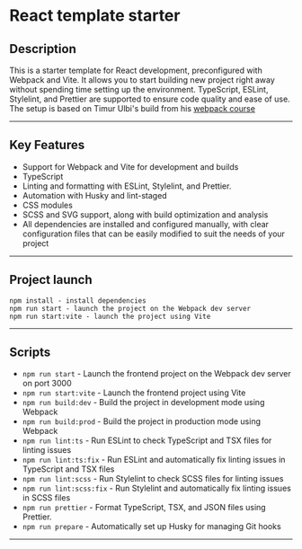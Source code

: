 # React template starter

## Description

This is a starter template for React development, preconfigured with Webpack and Vite. It allows you to start building new project right away without spending time setting up the environment. TypeScript, ESLint, Stylelint, and Prettier are supported to ensure code quality and ease of use. The setup is based on Timur Ulbi's build from his [webpack course](https://youtu.be/acAH2_YT6bs 'click')

---

## Key Features

- Support for Webpack and Vite for development and builds
- TypeScript
- Linting and formatting with ESLint, Stylelint, and Prettier.
- Automation with Husky and lint-staged
- CSS modules
- SCSS and SVG support, along with build optimization and analysis
- All dependencies are installed and configured manually, with clear configuration files that can be easily modified to suit the needs of your project

---

## Project launch

```
npm install - install dependencies
npm run start - launch the project on the Webpack dev server
npm run start:vite - launch the project using Vite
```

---

## Scripts

- `npm run start` - Launch the frontend project on the Webpack dev server on port 3000
- `npm run start:vite` - Launch the frontend project using Vite
- `npm run build:dev` - Build the project in development mode using Webpack
- `npm run build:prod` - Build the project in production mode using Webpack
- `npm run lint:ts` - Run ESLint to check TypeScript and TSX files for linting issues
- `npm run lint:ts:fix` - Run ESLint and automatically fix linting issues in TypeScript and TSX files
- `npm run lint:scss` - Run Stylelint to check SCSS files for linting issues
- `npm run lint:scss:fix` - Run Stylelint and automatically fix linting issues in SCSS files
- `npm run prettier` - Format TypeScript, TSX, and JSON files using Prettier.
- `npm run prepare` - Automatically set up Husky for managing Git hooks

---
